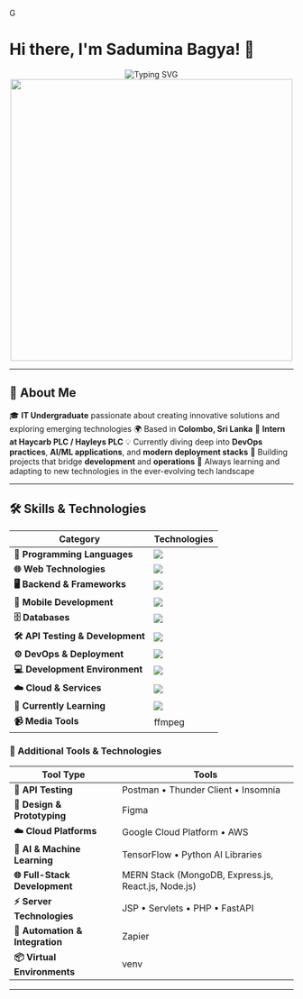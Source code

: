 G

# Hi there, I'm Sadumina Bagya! 👋

<div align="center">
  <img src="https://readme-typing-svg.herokuapp.com?font=Fira+Code&size=22&duration=3000&pause=1000&color=2F81F7&center=true&vCenter=true&width=440&lines=IT+Undergraduate;Full+Stack+Developer;DevOps+Enthusiast;AI%2FML+Explorer;Problem+Solver;Tech+Innovator" alt="Typing SVG" />
</div>

<div align="center">
  <img src="https://user-images.githubusercontent.com/74038190/225813708-98b745f2-7d22-48cf-9150-083f1b00d6c9.gif" width="500">
</div>

---

## 🚀 About Me

🎓 **IT Undergraduate** passionate about creating innovative solutions and exploring emerging technologies
🌍 Based in **Colombo, Sri Lanka**
💼 **Intern at Haycarb PLC / Hayleys PLC**
💡 Currently diving deep into **DevOps practices**, **AI/ML applications**, and **modern deployment stacks**
🔭 Building projects that bridge **development** and **operations**
🌱 Always learning and adapting to new technologies in the ever-evolving tech landscape

---

## 🛠️ Skills & Technologies

| Category                          | Technologies                                                                         |
| --------------------------------- | ------------------------------------------------------------------------------------ |
| **🚀 Programming Languages**      | <img src="https://skillicons.dev/icons?i=python,cs,dotnet,java,js,go,kotlin,php" />  |
| **🌐 Web Technologies**           | <img src="https://skillicons.dev/icons?i=html,css,sass,react,nodejs,express" />      |
| **🖥️ Backend & Frameworks**      | <img src="https://skillicons.dev/icons?i=fastapi,openapi,dotnet,php,nodejs" />       |
| **📱 Mobile Development**         | <img src="https://skillicons.dev/icons?i=android,kotlin" />                          |
| **🗄️ Databases**                 | <img src="https://skillicons.dev/icons?i=mongodb,mysql,sqlite" />                    |
| **🛠️ API Testing & Development** | <img src="https://skillicons.dev/icons?i=postman" />                                 |
| **⚙️ DevOps & Deployment**        | <img src="https://skillicons.dev/icons?i=docker,git,github,gitlab,render,netlify" /> |
| **💻 Development Environment**    | <img src="https://skillicons.dev/icons?i=vscode,figma" />                            |
| **☁️ Cloud & Services**           | <img src="https://skillicons.dev/icons?i=aws,gcp" />                                 |
| **🎯 Currently Learning**         | <img src="https://skillicons.dev/icons?i=kubernetes,tensorflow" />                   |
| **📹 Media Tools**                | ffmpeg                                                                               |

### 🔧 Additional Tools & Technologies

| Tool Type                       | Tools                                               |
| ------------------------------- | --------------------------------------------------- |
| **🧪 API Testing**              | Postman • Thunder Client • Insomnia                 |
| **🎨 Design & Prototyping**     | Figma                                               |
| **☁️ Cloud Platforms**          | Google Cloud Platform • AWS                         |
| **🤖 AI & Machine Learning**    | TensorFlow • Python AI Libraries                    |
| **🌐 Full-Stack Development**   | MERN Stack (MongoDB, Express.js, React.js, Node.js) |
| **⚡ Server Technologies**       | JSP • Servlets • PHP • FastAPI                      |
| **🔄 Automation & Integration** | Zapier                                              |
| **📦 Virtual Environments**     | venv                                                |

---
